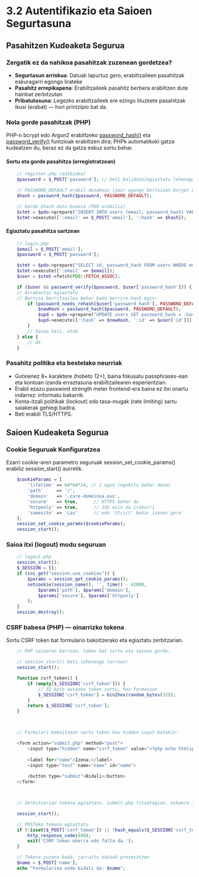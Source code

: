 # 3.2 Autentifikazio eta Saioen Segurtasuna

## Pasahitzen Kudeaketa Segurua

### Zergatik ez da nahikoa pasahitzak zuzenean gordetzea?

- **Segurtasun arriskua**: Datuak lapurtuz gero, erabiltzaileen pasahitzak eskuragarri egongo lirateke
- **Pasahitz errepikapena**: Erabiltzaileek pasahitz berbera erabiltzen dute hainbat zerbitzutan
- **Pribatutasuna**: Legezko erabiltzaileek ere ezingo lituzkete pasahitzak ikusi (erabat) — hori printzipio bat da.

### Nola gorde pasahitzak (PHP)

PHP-n bcrypt edo Argon2 erabiltzeko [password_hash()](https://www.php.net/manual/es/function.password-hash.php) eta [password_verify()](https://www.php.net/manual/es/function.password-verify.php) funtzioak erabiltzen dira; PHPk automatikoki gatza kudeatzen du, beraz ez da gatza eskuz sortu behar.

#### Sortu eta gorde pasahitza (erregistratzean)

```php
    // register.php (adibidea)
    $password = $_POST['password']; // beti balidatu/egiaztatu lehenago

    // PASSWORD_DEFAULT erabil dezakezu (gaur egungo bertsioan bcrypt edo hobea izango da)
    $hash = password_hash($password, PASSWORD_DEFAULT);

    // Gorde $hash datu-basera (PDO erabiliz)
    $stmt = $pdo->prepare("INSERT INTO users (email, password_hash) VALUES (:email, :hash)");
    $stmt->execute([':email' => $_POST['email'], ':hash' => $hash]);
```

#### Egiaztatu pasahitza sartzean

```php
    // login.php
    $email = $_POST['email'];
    $password = $_POST['password'];

    $stmt = $pdo->prepare("SELECT id, password_hash FROM users WHERE email = :email LIMIT 1");
    $stmt->execute([':email' => $email]);
    $user = $stmt->fetch(PDO::FETCH_ASSOC);

    if ($user && password_verify($password, $user['password_hash'])) {
    // Arrakastaz egiaztatu
    // Bertsio berritzailea behar bada berriro-hash egin:
        if (password_needs_rehash($user['password_hash'], PASSWORD_DEFAULT)) {
            $newHash = password_hash($password, PASSWORD_DEFAULT);
            $upd = $pdo->prepare("UPDATE users SET password_hash = :hash WHERE id = :id");
            $upd->execute([':hash' => $newHash, ':id' => $user['id']]);
        }
        // Saioa hasi, etab.
    } else {
        // Ok
    }
```

### Pasahitz politika eta bestelako neurriak

- Gutxienez 8+ karaktere (hobeto 12+), baina fokusatu passphrases-ean eta kontuan izanda erraztasuna erabiltzailearen esperientzian.
- Erabil ezazu password strength meter frontend-era baina ez itxi onartu indarrez: informatu bakarrik.
- Konta-itzali politikak (lockout) edo tasa-mugak (rate limiting) sartu saiakerak gehiegi badira.
- Beti erabili TLS/HTTPS.

## Saioen Kudeaketa Segurua

### Cookie Seguruak Konfiguratzea

Ezarri cookie-aren parametro seguruak session_set_cookie_params() erabiliz session_start() aurretik.

```php
    $cookieParams = [
        'lifetime' => 60*60*24, // 1 egun (egokitu behar dena)
        'path'     => '/',
        'domain'   => '.zure-domeinua.eus',
        'secure'   => true,      // HTTPS behar du
        'httponly' => true,      // JSk ezin du irakurri
        'samesite' => 'Lax'      // edo 'Strict' behar izanez gero
    ];
    session_set_cookie_params($cookieParams);
    session_start();
```

### Saioa itxi (logout) modu seguruan

```php
    // logout.php
    session_start();
    $_SESSION = [];
    if (ini_get("session.use_cookies")) {
        $params = session_get_cookie_params();
        setcookie(session_name(), '', time() - 42000,
            $params['path'], $params['domain'],
            $params['secure'], $params['httponly']
        );
    }
    session_destroy();
```

### CSRF babesa (PHP) — oinarrizko tokena

Sortu CSRF token bat formulario bakoitzerako eta egiaztatu zerbitzarian.

```php
    // PHP saioaren barruan, token bat sortu eta saioan gorde:

    // session_start() beti lehenengo lerroan!
    session_start();

    function csrf_token() {
        if (empty($_SESSION['csrf_token'])) {
            // 32 byte ausazko token sortu, hex-formatuan
            $_SESSION['csrf_token'] = bin2hex(random_bytes(32));
        }
        return $_SESSION['csrf_token'];
    }



    // Formulari bakoitzean sartu token hau hidden input batekin:

    <form action="submit.php" method="post">
        <input type="hidden" name="csrf_token" value="<?php echo htmlspecialchars(csrf_token()); ?>">
        
        <label for="name">Izena:</label>
        <input type="text" name="name" id="name">
        
        <button type="submit">Bidali</button>
    </form>



    // Zerbitzarian tokena egiaztatu. submit.php fitxategian, eskaera jasotzean:

    session_start();

    // POSTeko tokena egiaztatu
    if (!isset($_POST['csrf_token']) || !hash_equals($_SESSION['csrf_token'], $_POST['csrf_token'])) {
        http_response_code(400);
        exit('CSRF token okerra edo falta da.');
    }

    // Tokena zuzena bada, jarraitu datuak prozesatzen
    $name = $_POST['name'];
    echo "Formularioa ondo bidali da: $name";
```